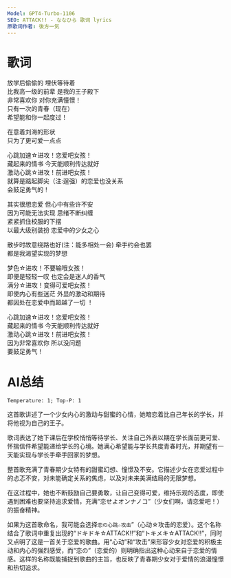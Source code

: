 ```yaml
---
Model: GPT4-Turbo-1106
SEO: ATTACK!! - ななひら 歌词 lyrics
原歌词作者: 後方一気
---
```


歌词
======
    
放学后偷偷的 埋伏等待着  
比我高一级的前辈 是我的王子殿下  
非常喜欢你 对你充满憧憬！  
只有一次的青春（现在）  
希望能和你一起度过！  
  
在意着刘海的形状  
只为了更可爱一点点  
  
心跳加速☆进攻！恋爱吧女孩！  
藏起来的情书 今天能顺利传达就好  
激动心跳☆进攻！前进吧女孩！  
就算是踮起脚尖（注:逞强）的恋爱也没关系  
会鼓足勇气的！  
  
其实很想恋爱 但心中有些许不安  
因为可能无法实现 思绪不断纠缠  
紧紧抓住校服的下摆  
以最大级别装扮 恋爱中的少女之心  
  
散步时故意绕路也好(注：能多相处一会) 牵手约会也罢  
都是我渴望实现的梦想  
  
梦色☆进攻！不要输哦女孩！  
即便是轻轻一叹 也定会是迷人的香气  
满分☆进攻！变得可爱吧女孩！  
即使内心有些迷茫 外显的激动和期待  
都因处在恋爱中而超越了一切 ！  
  
心跳加速☆进攻！恋爱吧女孩！  
藏起来的情书 今天能顺利传达就好  
激动心跳☆进攻！前进吧女孩！  
因为非常喜欢你 所以没问题  
要鼓足勇气！

AI总结
======
`Temperature: 1; Top-P: 1`

这首歌讲述了一个少女内心的激动与甜蜜的心情，她暗恋着比自己年长的学长，并将他视为自己的王子。

歌词表达了她下课后在学校悄悄等待学长、关注自己外表以期在学长面前更可爱、怀揣信件希望能递给学长的心境。她满心希望能与学长共度青春时光，并期望有一天能实现与学长手牵手回家的梦想。

整首歌充满了青春期少女特有的甜蜜幻想、憧憬及不安。它描述少女在恋爱过程中的忐忑不安，对未能确定关系的焦虑，以及对未来美满结局的无限梦想。

在这过程中，她也不断鼓励自己要勇敢，让自己变得可爱，维持乐观的态度，即使遇到困难也要坚持追求爱情，充满“恋せよオンナノコ”（少女们啊，请恋爱吧！）的振奋精神。

如果为这首歌命名，我可能会选择`恋の心跳☆攻击`”（心动☆攻击的恋爱）。这个名称结合了歌词中重复出现的“ドキドキ☆ATTACK!!”和“トキメキ☆ATTACK!!”，同时又点明了这是一首关于恋爱的歌曲。用“心动”和“攻击”来形容少女对恋爱的积极主动和内心的强烈感受，而“恋の”（恋爱的）则明确指出这种心动来自于恋爱的情感。这样的名称既能捕捉到歌曲的主旨，也反映了青春期少女对于爱情的浪漫憧憬和热切追求。